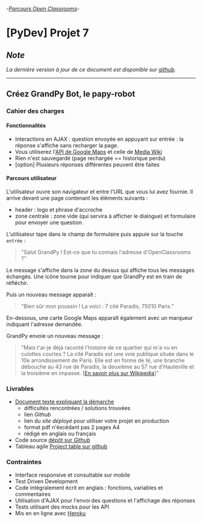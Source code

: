 -[_Parcours Open Classrooms_][oc]-
# [PyDev] Projet 7

## _Note_

_La dernière version à jour de ce document est disponible sur [github](https://github.com/freezed/ocp7/blob/master/README.md)._

---
## Créez GrandPy Bot, le papy-robot

### Cahier des charges

#### Fonctionnalités

*   Interactions en AJAX : question envoyée en appuyant sur entrée : la réponse s'affiche sans recharger la page.
*   Vous utiliserez l'[API de Google Maps][gmaps] et celle de [Media Wiki][mediawiki]
*   Rien n'est sauvegardé (page rechargée == historique perdu)
*   [option] Plusieurs réponses différentes peuvent être faites

#### Parcours utilisateur

L'utilisateur ouvre son navigateur et entre l'URL que vous lui avez fournie. Il arrive devant une page contenant les éléments suivants :

*   header : logo et phrase d'accroche
*   zone centrale : zone vide (qui servira à afficher le dialogue) et formulaire pour envoyer une question.

L'utilisateur tape dans le champ de formulaire puis appuie sur la touche `entrée` :

> "Salut GrandPy ! Est-ce que tu connais l'adresse d'OpenClassrooms ?"

Le message s'affiche dans la zone du dessus qui affiche tous les messages échangés. Une icône tourne pour indiquer que GrandPy est en train de réfléchir.

Puis un nouveau message apparaît :

>"Bien sûr mon poussin ! La voici : 7 cité Paradis, 75010 Paris."

En-dessous, une carte Google Maps apparaît également avec un marqueur indiquant l'adresse demandée.

GrandPy envoie un nouveau message :

> "Mais t'ai-je déjà raconté l'histoire de ce quartier qui m'a vu en culottes courtes ? La cité Paradis est une voie publique située dans le 10e arrondissement de Paris. Elle est en forme de té, une branche débouche au 43 rue de Paradis, la deuxième au 57 rue d'Hauteville et la troisième en impasse. [[En savoir plus sur Wikipedia](https://fr.wikipedia.org/wiki/Cit%C3%A9_Paradis)]"


### Livrables

- [Document texte expliquant la démarche][approach]
    * difficultés rencontrées / solutions trouvées
    * lien _Github_
    * lien du _site déployé_ pour utiliser votre projet en production
    * format pdf n'éxcédant pas 2 pages A4
    * rédigé en anglais ou français
- Code source [dépôt sur _Github_][readme]
- Tableau agile [Project table sur github][kanban]

### Contraintes

* Interface responsive et consultable sur mobile
* Test Driven Development
* Code intégralement écrit en anglais : fonctions, variables et commentaires
* Utilisation d'AJAX pour l'envoi des questions et l'affichage des réponses
* Tests utilisant des mocks pour les API
* Mis en en ligne avec [Heroku][heroku]


[approach]: https://github.com/freezed/ocp7/blob/master/doc/approach.md
[gmaps]: https://cloud.google.com/maps-platform/?hl=fr "API Google Maps"
[heroku]: https://devcenter.heroku.com/articles/getting-started-with-python
[kanban]: https://github.com/freezed/ocp7/projects/1
[mediawiki]: https://www.mediawiki.org/wiki/API:Main_page/fr
[oc]: https://openclassrooms.com/fr/projects/creez-grandpy-bot-le-papy-robot "Créez GrandPy Bot, le papy-robot"
[readme]: https://github.com/freezed/ocp7/blob/master/README.md
